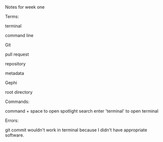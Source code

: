Notes for week one

Terms:

  terminal 
  
  command line 
  
  Git 
  
  pull request
  
  repository
  
  metadata
  
  Gephi
  
  root directory

Commands: 

command + space to open spotlight search 
enter 'terminal' to open terminal 

Errors: 

git commit wouldn't work in terminal because I didn't have appropriate software. 

